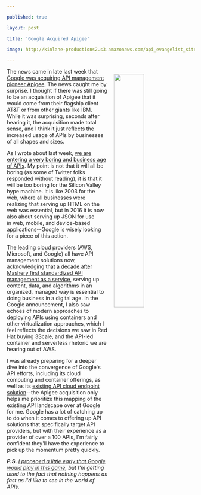 ---
published: true
layout: post
title: 'Google Acquired Apigee'
image: http://kinlane-productions2.s3.amazonaws.com/api_evangelist_site/blog/screen_shot_2016_09_12_at_9.18.25_am.png
---

<p><a href="https://cloudplatform.googleblog.com/2016/09/Google-to-acquire-apigee.html"><img style="padding: 15px;" src="https://kinlane-productions2.s3.amazonaws.com/api_evangelist_site/blog/screen_shot_2016_09_12_at_9.18.25_am.png" alt="" width="40%" align="right" /></a>
<p>The news came in late last week that <a href="https://cloudplatform.googleblog.com/2016/09/Google-to-acquire-apigee.html">Google was acquiring API management pioneer Apigee</a>. The news caught me by surprise. I thought if there was still going to be an acquisition of Apigee that it would come from their flagship client AT&amp;T or from other giants like IBM. While it was surprising, seconds after hearing it, the acquisition made total sense, and I think it just reflects the increased usage of APIs by businesses of all shapes and sizes.
<p>As I wrote about last week, <a href="http://apievangelist.com/2016/09/09/prepare-for-the-more-boring-and-very-business-age-of-apis/">we are entering a very boring and business age of APIs</a>. My point is not that it will all be boring (as some of Twitter folks responded without reading), it is that it will be too boring for the Silicon Valley hype machine. It is like 2003 for the web, where all businesses were realizing that serving up HTML on the web was essential, but in 2016 it is now also about serving up JSON for use in&nbsp;web, mobile, and device-based applications--Google is wisely looking for a piece of this action.
<p>The leading cloud providers (AWS, Microsoft, and Google) all have API management solutions now, acknowledging that <a href="http://apievangelist.com/2013/06/10/history-of-apis-mashery/">a decade after Mashery first standardized API management as a service</a>, serving up content, data, and algorithms in an organized, managed way is essential to doing business in a digital age. In the Google announcement, I also saw echoes of modern approaches to deploying APIs using containers and other virtualization approaches, which I feel reflects the decisions we saw in Red Hat buying 3Scale, and the API-led container and serverless rhetoric we are hearing out of AWS.
<p>I was already preparing for a deeper dive into the convergence of Google's API efforts, including its cloud computing and container offerings, as well as its <a href="https://cloud.google.com/endpoints/">existing API cloud endpoint solution</a>--the Apigee acquisition only helps me prioritize this mapping of the existing API landscape over at Google for me. Google has a lot of catching up to do when it comes to offering up API solutions that specifically target API providers, but with their experience as a provider of over a 100 APIs, I'm fairly confident they'll have the experience to pick up the momentum pretty quickly.
<p><em><strong>P.S.</strong> <a href="http://apievangelist.com/2011/12/21/business-of-google-apis-2011/">I propsoed a little early that Google would play in this game</a>, but I'm getting used to the fact that nothing happens as fast as I'd like to see in the world of APIs.</em>

